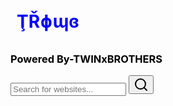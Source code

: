 <html lang="en">
<head>
    <meta charset="UTF-8">
    <meta name="viewport" content="width=device-width, initial-scale=1.0">
    <title>My Search Engine</title>
    <script src="https://cdn.tailwindcss.com"></script>
    <link href="https://fonts.googleapis.com/css2?family=Inter:wght@400;500;600;700&display=swap" rel="stylesheet">
    <style>
        body {
            font-family: 'Inter', sans-serif;
        }
        h1{
            color: blue;
            padding: 10px;
        }
        h3{
            color:black;
        }
    </style>
</head>
<h1><b>ŢŘɸɰɞ</b></h1>
<h3>Powered By-TWINxBROTHERS</h3>
<body class="bg-gray-100 flex flex-col items-center justify-start min-h-screen py-10">
    <div class="bg-white rounded-full shadow-md w-full max-w-md p-4 mb-8 flex items-center">
        <input
            type="text"
            id="searchBar"
            placeholder="Search for websites..."
            class="flex-grow focus:outline-none px-4"
        />
        <button id="searchButton" class="bg-blue-500 hover:bg-blue-600 text-white rounded-full p-2">
            <svg xmlns="http://www.w3.org/2000/svg" width="24" height="24" viewBox="0 0 24 24" fill="none" stroke="currentColor" stroke-width="2" stroke-linecap="round" stroke-linejoin="round" class="lucide lucide-search"><circle cx="11" cy="11" r="8"/><path d="m21 21-4.3-4.3"/></svg>
        </button>
    </div>

  <div id="resultsContainer" class="w-full max-w-md">
        </div>
  <script>
        const websiteData = [
            { name: "Google", url: "https://www.google.com", keywords: ["search", "google", "find", "information"] },
            { name: "YouTube", url: "https://www.youtube.com", keywords: ["videos", "youtube", "watch", "entertainment"] },
            { name: "Amazon", url: "https://www.amazon.com", keywords: ["shopping", "amazon", "buy", "products"] },
            { name: "Facebook", url: "https://www.facebook.com", keywords: ["social", "facebook", "connect", "friends"] },
            { name: "Wikipedia", url: "https://www.wikipedia.org", keywords: ["information", "wikipedia", "encyclopedia", "knowledge"] },
            { name: "Twitter", url: "https://www.twitter.com", keywords: ["social", "twitter", "news", "updates"] },
            { name: "Instagram", url: "https://www.instagram.com", keywords: ["social", "instagram", "photos", "videos"] },
            { name: "LinkedIn", url: "https://www.linkedin.com", keywords: ["professional", "linkedin", "jobs", "networking"] },
            { name: "Reddit", url: "https://www.reddit.com", keywords: ["social", "reddit", "forums", "community"] },
            { name: "Netflix", url: "https://www.netflix.com", keywords: ["streaming", "netflix", "movies", "tv shows"] },
            { name: "Microsoft", url: "https://www.microsoft.com", keywords: ["software", "microsoft", "windows", "office"] },
            { name: "Apple", url: "https://www.apple.com", keywords: ["technology", "apple", "iphone", "mac"] },
            { name: "Yahoo", url: "https://www.yahoo.com", keywords: ["news", "yahoo", "mail", "search"] },
            { name: "eBay", url: "https://www.ebay.com", keywords: ["shopping", "ebay", "buy", "sell"] },
            { name: "PayPal", url: "https://www.paypal.com", keywords: ["finance", "paypal", "money", "payments"] },
            { name: "CNN", url: "https://www.cnn.com", keywords: ["news", "cnn", "world", "breaking"] },
            { name: "BBC", url: "https://www.bbc.com", keywords: ["news", "bbc", "uk", "international"] },
            { name: "The New York Times", url: "https://www.nytimes.com", keywords: ["news", "nytimes", "usa", "world"] },
            { name: "The Washington Post", url: "https://www.washingtonpost.com", keywords: ["news", "washington post", "politics", "national"] },
            { name: "ESPN", url: "https://www.espn.com", keywords: ["sports", "espn", "scores", "news"] },
            { name: " சுகாதார அமைச்சகம்", url: "https://mohfw.gov.in/", keywords: ["Ministry of Health and Family Welfare", "Indian Health Ministry", "Covid-19", "Health"] },
            { name: "ISRO", url: "https://www.isro.gov.in/", keywords: ["Indian Space Research Organisation", "Space", "India", "Science"] },
            { name: "DRDO", url: "https://www.drdo.gov.in/", keywords: ["Defence Research and Development Organisation", "Military", "Research", "India"] },
            { name: "வருமான வரித் துறை", url: "https://www.incometax.gov.in/", keywords: ["Income Tax Department", "Tax", "India", "Finance"] },
            { name: "இந்திய ரயில்வே", url: "https://indianrailways.gov.in/", keywords: ["Indian Railways", "Railways", "Travel", "India"] },
            { name: "Aadhaar", url: "https://uidai.gov.in/", keywords: ["Aadhaar", "UIDAI", "India", "Identity"] },
            { name: "UGC", url: "https://www.ugc.ac.in/", keywords: ["University Grants Commission", "Education", "India", "Universities"] },
            { name: "AICTE", url: "https://www.aicte-india.org/", keywords: ["All India Council for Technical Education", "Engineering", "Technical Education", "India"] },
            { name: "NCERT", url: "https://ncert.nic.in/", keywords: ["National Council of Educational Research and Training", "Education", "Books", "India"] },
            { name: "CBSE", url: "https://www.cbse.gov.in/", keywords: ["Central Board of Secondary Education", "Education", "Schools", "India"] },
            { name: "ஜிமெயில்", url: "https://mail.google.com/", keywords: ["Gmail", "Email", "Google", "Communication"] },
            { name: "கூகிள் மேப்ஸ்", url: "https://www.google.com/maps", keywords: ["Google Maps", "Maps", "Navigation", "Travel"] },
            { name: "கூகிள் டிரைவ்", url: "https://www.google.com/drive/", keywords: ["Google Drive", "Storage", "Cloud", "Files"] },
            { name: "மைக்ரோசாஃப்ட் 365", url: "https://www.microsoft365.com/", keywords: ["Microsoft 365", "Office", "Word", "Excel"] },
             { name: "ஆப்பிள் ஐகிளவுட்", url: "https://www.icloud.com/", keywords: ["iCloud", "Apple", "Storage", "Cloud"] },
            { name: "டிராப்பாக்ஸ்", url: "https://www.dropbox.com/", keywords: ["Dropbox", "Storage", "Files", "Cloud"] },
            { name: "அடோப் கிரியேட்டிவ் கிளவுட்", url: "https://www.adobe.com/", keywords: ["Adobe Creative Cloud", "Photoshop", "Illustrator", "Design"] },
            { name: "பிளாக்ஸ்பாட்", url: "https://www.blogger.com/", keywords: ["Blogger", "Blog", "Publishing", "Writing"] },
            { name: "வேர்ட்பிரஸ்", url: "https://wordpress.com/", keywords: ["WordPress", "Blog", "Website", "Publishing"] },
            { name: "ஜூம்", url: "https://zoom.us/", keywords: ["Zoom", "Meetings", "Video Conference", "Communication"] },
            { name: "ஸ்கைப்", url: "https://www.skype.com/", keywords: ["Skype", "Communication", "Video Call", "Chat"] },
            { name: "மைக்ரோசாஃப்ட் டீம்ஸ்", url: "https://www.microsoft.com/en-in/microsoft-teams/group-chat-software", keywords: ["Microsoft Teams", "Collaboration", "Meetings", "Chat"] },
            { name: "ஸ்லாக்", url: "https://slack.com/", keywords: ["Slack", "Communication", "Team", "Collaboration"] },
            { name: "ட்ரீலோ", url: "https://trello.com/", keywords: ["Trello", "Project Management", "Kanban", "Productivity"] },
            { name: "அசானா", url: "https://asana.com/", keywords: ["Asana", "Project Management", "Tasks", "Collaboration"] },
            { name: "github", url: "https://github.com/", keywords: ["GitHub", "Code", "Version Control", "Development"] },
            { name: "ஸ்டாக் ஓவர்ஃப்ளோ", url: "https://stackoverflow.com/", keywords: ["Stack Overflow", "Programming", "Questions", "Answers"] },
            { name: "மோசிலா பயர்பாக்ஸ்", url: "https://www.mozilla.org/", keywords: ["Mozilla Firefox", "Browser", "Internet", "Web"] },
            { name: "சஃபாரி", url: "https://www.apple.com/safari/", keywords: ["Safari", "Browser", "Apple", "Web"] },
            { name: "ஒபேரா", url: "https://www.opera.com/", keywords: ["Opera", "Browser", "Internet", "Fast"] },
            { name: "விக்கிப்பீடியா", url: "https://en.wikipedia.org/wiki/Main_Page", keywords: ["Wikipedia", "Encyclopedia", "Information", "Knowledge"] },
            { name: "பிரிட்டானிக்கா", url: "https://www.britannica.com/", keywords: ["Britannica", "Encyclopedia", "Information", "Education"] },
            { name: "வெப்எம்டி", url: "https://www.webmd.com/", keywords: ["WebMD", "Health", "Medical", "Information"] },
            { name: "Mayo Clinic", url: "https://www.mayoclinic.org/", keywords: ["Mayo Clinic", "Health", "Medical", "Hospital"] },
            { name: "NIH", url: "https://www.nih.gov/", keywords: ["NIH", "National Institutes of Health", "Research", "Health"] },
            { name: "CDC", url: "https://www.cdc.gov/", keywords: ["CDC", "Centers for Disease Control", "Health", "Prevention"] },
            { name: "வெதர் சேனல்", url: "https://weather.com/", keywords: ["Weather Channel", "Weather", "Forecast", "Climate"] },
            { name: "AccuWeather", url: "https://www.accuweather.com/", keywords: ["AccuWeather", "Weather", "Forecast", "Temperature"] },
            { name: "Google News", url: "https://news.google.com/", keywords: ["Google News", "News", "Current Events", "World"] },
            { name: "ஏபிசி நியூஸ்", url: "https://abcnews.go.com/", keywords: ["ABC News", "News", "Politics", "US"] },
            { name: "சிபிஎஸ் நியூஸ்", url: "https://www.cbsnews.com/", keywords: ["CBS News", "News", "National", "World"] },
            { name: "பாக்ஸ் நியூஸ்", url: "https://www.foxnews.com/", keywords: ["Fox News", "News", "Politics", "Opinion"] },
            { name: "ராய்ட்டர்ஸ்", url: "https://www.reuters.com/", keywords: ["Reuters", "News", "International", "Business"] },
            { name: "அசோசியேட்டட் பிரஸ்", url: "https://apnews.com/", keywords: ["Associated Press", "AP", "News", "Global"] },
            { name: "பிபிசி ஸ்போர்ட்ஸ்", url: "https://www.bbc.com/sport", keywords: ["BBC Sports", "Sports", "Football", "Cricket"] },
            { name: "ESPN", url: "https://www.espn.com/", keywords: ["ESPN", "Sports", "Scores", "News"] },
            { name: "யாஹூ ஸ்போர்ட்ஸ்", url: "https://sports.yahoo.com/", keywords: ["Yahoo Sports", "Sports", "News", "Scores"] },
            { name: "என்.பி.ஏ.", url: "https://www.nba.com/", keywords: ["NBA", "Basketball", "Scores", "News"] },
            { name: "எம்.எல்.பி.", url: "https://www.mlb.com/", keywords: ["MLB", "Baseball", "Scores", "News"] },
            { name: "என்.எப்.எல்.", url: "https://www.nfl.com/", keywords: ["NFL", "Football", "Scores", "News"] },
            { name: "ஐ.எம்.டி.பி.", url: "https://www.imdb.com/", keywords: ["IMDb", "Movies", "Films", "Reviews"] },
            { name: "ராட்டன் டொமேட்டோஸ்", url: "https://www.rottentomatoes.com/", keywords: ["Rotten Tomatoes", "Movies", "Reviews", "Critics"] },
            { name: "மெடாகிரிடிக்", url: "https://www.metacritic.com/", keywords: ["Metacritic", "Movies", "Reviews", "Games"] },
            { name: "பாகஸ் ஆபிஸ் மோஜோ", url: "https://www.boxofficemojo.com/", keywords: ["Box Office Mojo", "Movies", "票房", "Industry"] },
            { name: "சவுண்ட் கிளவுட்", url: "https://soundcloud.com/", keywords: ["SoundCloud", "Music", "Audio", "Artists"] },
            { name: "ஸ்பாடிஃபை", url: "https://www.spotify.com/", keywords: ["Spotify", "Music", "Streaming", "Songs"] },
            { name: "Pandora", url: "https://www.pandora.com/", keywords: ["Pandora", "Music", "Radio", "Streaming"] },
            { name: "Apple Music", url: "https://www.apple.com/apple-music/", keywords: ["Apple Music", "Music", "Streaming", "Songs"] },
            { name: "அமேசான் மியூசிக்", url: "https://music.amazon.com/", keywords: ["Amazon Music", "Music", "Streaming", "Songs"] },
            { name: "Etsy", url: "https://www.etsy.com/", keywords: ["Etsy", "Shopping", "Handmade", "Crafts"] },
            { name: "Walmart", url: "https://www.walmart.com/", keywords: ["Walmart", "Shopping", "Retail", "Deals"] },
            { name: "Target", url: "https://www.target.com/", keywords: ["Target", "Shopping", "Retail", "Deals"] },
            { name: "Best Buy", url: "https://www.bestbuy.com/", keywords: ["Best Buy", "Electronics", "Shopping", "Tech"] },
            { name: "Home Depot", url: "https://www.homedepot.com/", keywords: ["Home Depot", "Home Improvement", "Shopping", "DIY"] },
            { name: "Lowes", url: "https://www.lowes.com/", keywords: ["Lowes", "Home Improvement", "Shopping", "DIY"] },
            { name: "வேஃபேர்", url: "https://www.wayfair.com/", keywords: ["Wayfair", "Furniture", "Home Decor", "Shopping"] },
            { name: "Overstock", url: "https://www.overstock.com/", keywords: ["Overstock", "Furniture", "Home Goods", "Shopping"] },
            { name: "சீயர்ஸ்", url: "https://www.sears.com/", keywords: ["Sears", "Shopping", "Appliances", "Tools"] },
            { name: "Kohl's", url: "https://www.kohls.com/", keywords: ["Kohl's", "Shopping", "Clothing", "Home Goods"] },
             { name: "ஸ்டார்பக்ஸ்", url: "https://www.starbucks.com/", keywords: ["Starbucks", "Coffee", "Drinks", "Food"] },
            { name: "மெக்டொனால்ட்ஸ்", url: "https://www.mcdonalds.com/", keywords: ["McDonald's", "Fast Food", "Burgers", "Fries"] },
            { name: "சப்வே", url: "https://www.subway.com/", keywords: ["Subway", "Sandwiches", "Fast Food", "Healthy"] },
            { name: "டொமினோஸ்", url: "https://www.dominos.com/", keywords: ["Dominos", "Pizza", "Delivery", "Food"] },
            { name: "பிஸ்ஸா ஹட்", url: "https://www.pizzahut.com/", keywords: ["Pizza Hut", "Pizza", "Delivery", "Food"] },
            { name: "சிக்கன் ஃபில் ஏ", url: "https://www.chick-fil-a.com/", keywords: ["Chick-fil-A", "Chicken", "Sandwiches", "Fast Food"] },
            { name: "பர்கர் கிங்", url: "https://www.bk.com/", keywords: ["Burger King", "Burgers", "Fast Food", "Fries"] },
            { name: "வெண்டிஸ்", url: "https://www.wendys.com/", keywords: ["Wendy's", "Burgers", "Fast Food", "Salads"] },
            { name: "டன்கின் டோனட்ஸ்", url: "https://www.dunkindonuts.com/", keywords: ["Dunkin' Donuts", "Coffee", "Donuts", "Breakfast"] },
            { name: "பாபா ஜான்ஸ்", url: "https://www.papajohns.com/", keywords: ["Papa John's", "Pizza", "Delivery", "Food"] },
            { name: "உபெர்", url: "https://www.uber.com/", keywords: ["Uber", "Ride Sharing", "Transportation", "Taxi"] },
            { name: "லிஃப்ட்", url: "https://www.lyft.com/", keywords: ["Lyft", "Ride Sharing", "Transportation", "Taxi"] },
            { name: "ஏர்பின்பி", url: "https://www.airbnb.com/", keywords: ["Airbnb", "Travel", "Vacation Rentals", "Lodging"] },
            { name: "Booking.com", url: "https://www.booking.com/", keywords: ["Booking.com", "Hotels", "Travel", "Reservations"] },
            { name: "Expedia", url: "https://www.expedia.com/", keywords: ["Expedia", "Travel", "Flights", "Hotels"] },
            { name: "Kayak", url: "https://www.kayak.com/", keywords: ["Kayak", "Travel", "Flights", "Hotels"] },
            { name: "Priceline", url: "https://www.priceline.com/", keywords: ["Priceline", "Travel", "Deals", "Hotels"] },
            { name: "TripAdvisor", url: "https://www.tripadvisor.com/", keywords: ["TripAdvisor", "Travel", "Reviews", "Hotels"] },
            { name: "ஹோட்டல்ஸ்.காம்", url: "https://www.hotels.com/", keywords: ["Hotels.com", "Hotels", "Reservations", "Travel"] },
            { name: "Vrbo", url: "https://www.vrbo.com/", keywords: ["Vrbo", "Vacation Rentals", "Travel", "Lodging"] },
            { name: "ஸோஹோ", url: "https://www.zoho.com/", keywords: ["Zoho", "CRM", "Business", "Software"] },
            { name: "Salesforce", url: "https://www.salesforce.com/", keywords: ["Salesforce", "CRM", "Sales", "Business"] },
            { name: "HubSpot", url: "https://www.hubspot.com/", keywords: ["HubSpot", "Marketing", "CRM", "Sales"] },
            { name: "Oracle", url: "https://www.oracle.com/", keywords: ["Oracle", "Database", "Software", "Enterprise"] },
            { name: "SAP", url: "https://www.sap.com/", keywords: ["SAP", "Enterprise", "Software", "Business"] },
            { name: "Workday", url: "https://www.workday.com/", keywords: ["Workday", "HR", "Finance", "Software"] },
            { name: "ServiceNow", url: "https://www.servicenow.com/", keywords: ["ServiceNow", "IT Management", "Software", "Enterprise"] },
            { name: "Intuit", url: "https://www.intuit.com/", keywords: ["Intuit", "QuickBooks", "TurboTax", "Finance"] },
            { name: "Xero", url: "https://www.xero.com/", keywords: ["Xero", "Accounting", "Small Business", "Finance"] },
            { name: "Square", url: "https://squareup.com/", keywords: ["Square", "Payments", "POS", "Small Business"] },
            { name: "Canva", url: "https://www.canva.com/", keywords: ["Canva", "Design", "Graphics", "Templates"] },
            { name: "Figma", url: "https://www.figma.com/", keywords: ["Figma", "Design", "Collaboration", "UI"] },
            { name: "Sketch", url: "https://www.sketch.com/", keywords: ["Sketch", "Design", "UI", "Mac"] },
            { name: "Adobe XD", url: "https://www.adobe.com/products/xd.html", keywords: ["Adobe XD", "Design", "UI", "Prototyping"] },
            { name: "CorelDRAW", url: "https://www.coreldraw.com/", keywords: ["CorelDRAW", "Design", "Graphics", "Vector"] },
            { name: "ஜிம்ப்", url: "https://www.gimp.org/", keywords: ["GIMP", "Image Editing", "Free", "Open Source"] },
            { name: "Inkscape", url: "https://inkscape.org/", keywords: ["Inkscape", "Vector Graphics", "Free", "Open Source"] },
            { name: "Blender", url: "https://www.blender.org/", keywords: ["Blender", "3D", "Modeling", "Animation"] },
            { name: "AutoCAD", url: "https://www.autodesk.com/products/autocad/", keywords: ["AutoCAD", "CAD", "Design", "Engineering"] },
            { name: "SolidWorks", url: "https://www.solidworks.com/", keywords: ["SolidWorks", "3D CAD", "Engineering", "Design"] },
            { name: "Unity", url: "https://unity.com/", keywords: ["Unity", "Game Development", "3D", "Engine"] },
            { name: "Unreal Engine", url: "https://www.unrealengine.com/", keywords: ["Unreal Engine", "Game Development", "3D", "Engine"] },
            { name: "Maya", url: "https://www.autodesk.com/products/maya/", keywords: ["Maya", "3D", "Animation", "Modeling"] },
            { name: "3ds Max", url: "https://www.autodesk.com/products/3ds-max/", keywords: ["3ds Max", "3D", "Modeling", "Animation"] },
            { name: "Final Cut Pro", url: "https://www.apple.com/final-cut-pro/", keywords: ["Final Cut Pro", "Video Editing", "Apple", "Software"] },
            { name: "Adobe Premiere Pro", url: "https://www.adobe.com/products/premiere.html", keywords: ["Adobe Premiere Pro", "Video Editing", "Professional", "Software"] },
            { name: "Avid Media Composer", url: "https://www.avid.com/products/media-composer", keywords: ["Avid Media Composer", "Video Editing", "Film", "Television"] },
            { name: "DaVinci Resolve", url: "https://www.blackmagicdesign.com/products/davinciresolve/", keywords: ["DaVinci Resolve", "Video Editing", "Color Grading", "Post Production"] },
            { name: "iMovie", url: "https://www.apple.com/imovie/", keywords: ["iMovie", "Video Editing", "Apple", "Home"] },
            { name: "Audacity", url: "https://www.audacityteam.org/", keywords: ["Audacity", "Audio Editing", "Free", "Open Source"] },
            { name: "Ableton Live", url: "https://www.ableton.com/", keywords: ["Ableton Live", "Music Production", "DAW", "Audio"] },
            { name: "FL Studio", url: "https://www.image-line.com/", keywords: ["FL Studio", "Music Production", "DAW", "Beatmaking"] },
            { name: "Logic Pro", url: "https://www.apple.com/logic-pro/", keywords: ["Logic Pro", "Music Production", "DAW", "Apple"] },
             { name: "Pro Tools", url: "https://www.avid.com/products/pro-tools", keywords: ["Pro Tools", "Audio", "Recording", "Mixing"] },
            { name: "Python", url: "https://www.python.org/", keywords: ["Python", "Programming", "Language", "Coding"] },
            { name: "Java", url: "https://www.java.com/", keywords: ["Java", "Programming", "Language", "Software"] },
            { name: "JavaScript", url: "https://www.javascript.com/", keywords: ["JavaScript", "Programming", "Web Development", "Frontend"] },
            { name: "C++", url: "https://isocpp.org/", keywords: ["C++", "Programming", "Language", "Systems"] },
            { name: "C#", url: "https://dotnet.microsoft.com/en-us/languages/csharp", keywords: ["C#", "Programming", "Microsoft", "Game Development"] },
            { name: "Ruby", url: "https://www.ruby-lang.org/", keywords: ["Ruby", "Programming", "Web Development", "Rails"] },
            { name: "PHP", url: "https://www.php.net/", keywords: ["PHP", "Programming", "Web Development", "Server Side"] },
            { name: "Swift", url: "https://developer.apple.com/swift/", keywords: ["Swift", "Programming", "Apple", "iOS Development"] },
            { name: "Kotlin", url: "https://kotlinlang.org/", keywords: ["Kotlin", "Programming", "Android Development", "Google"] },
            { name: "Go", url: "https://go.dev/", keywords: ["Go", "Programming", "Google", "Systems"] },
            { name: "Rust", url: "https://www.rust-lang.org/", keywords: ["Rust", "Programming", "Systems", "Memory Safety"] },
            { name: "TypeScript", url: "https://www.typescriptlang.org/", keywords: ["TypeScript", "Programming", "JavaScript", "Frontend"] },
            { name: "SQL", url: "https://www.iso.org/standard/63555.html", keywords: ["SQL", "Database", "Querying", "Data"] },
            { name: "Perl", url: "https://www.perl.org/", keywords: ["Perl", "Programming", "Scripting", "System Administration"] },
            { name: "R", url: "https://www.r-project.org/", keywords: ["R", "Statistics", "Data Analysis", "Programming"] },
            { name: "Matlab", url: "https://www.mathworks.com/products/matlab.html", keywords: ["Matlab", "Mathematics", "Engineering", "Programming"] },
            { name: "Assembly", url: "https://www.assemblylanguage.com/", keywords: ["Assembly", "Programming", "Low-Level", "Hardware"] },
            { name: "Scala", url: "https://www.scala-lang.org/", keywords: ["Scala", "Programming", "JVM", "Functional"] },
            { name: "Haskell", url: "https://www.haskell.org/", keywords: ["Haskell", "Programming", "Functional", "Purity"] },
            { name: "Julia", url: "https://julialang.org/", keywords: ["Julia", "Programming", "Scientific Computing", "High-Performance"] },
            { name: "Dart", url: "https://dart.dev/", keywords: ["Dart", "Programming", "Flutter", "Mobile Development"] },
            { name: "PHPMyAdmin", url: "https://www.phpmyadmin.net/", keywords: ["PHPMyAdmin", "Database", "MySQL", "Admin"] },
            { name: "Apache", url: "https://httpd.apache.org/", keywords: ["Apache", "Web Server", "Server", "HTTP"] },
            { name: "Nginx", url: "https://www.nginx.com/", keywords: ["Nginx", "Web Server", "Reverse Proxy", "Load Balancing"] },
            { name: "Docker", url: "https://www.docker.com/", keywords: ["Docker", "Containers", "DevOps", "Deployment"] },
            { name: "Kubernetes", url: "https://kubernetes.io/", keywords: ["Kubernetes", "Containers", "Orchestration", "Cloud"] },
            { name: "AWS", url: "https://aws.amazon.com/", keywords: ["AWS", "Cloud", "Amazon Web Services", "Computing"] },
            { name: "Azure", url: "https://azure.microsoft.com/", keywords: ["Azure", "Cloud", "Microsoft", "Computing"] },
            { name: "Google Cloud", url: "https://cloud.google.com/", keywords: ["Google Cloud", "Cloud", "GCP", "Computing"] },
            { name: "Heroku", url: "https://www.heroku.com/", keywords: ["Heroku", "Cloud", "Platform as a Service", "PaaS"] },
            { name: "DigitalOcean", url: "https://www.digitalocean.com/", keywords: ["DigitalOcean", "Cloud", "VPS", "Developers"] },
            { name: "Linode", url: "https://www.linode.com/", keywords: ["Linode", "Cloud", "VPS", "Servers"] },
            { name: "Vercel", url: "https://vercel.com/", keywords: ["Vercel", "Frontend", "Deployment", "Next.js"] },
            { name: "Netlify", url: "https://www.netlify.com/", keywords: ["Netlify", "Frontend", "Deployment", "Jamstack"] },
            { name: "Cloudflare", url: "https://www.cloudflare.com/", keywords: ["Cloudflare", "CDN", "Security", "DNS"] },
            { name: "Akamai", url: "https://www.akamai.com/", keywords: ["Akamai", "CDN", "Security", "Performance"] },
            { name: "Fastly", url: "https://www.fastly.com/", keywords: ["Fastly", "CDN", "Cloud", "Edge"] },
            { name: "Firebase", url: "https://firebase.google.com/", keywords: ["Firebase", "Backend", "Mobile", "Google"] },
            { name: "MongoDB", url: "https://www.mongodb.com/", keywords: ["MongoDB", "Database", "NoSQL", "Document"] },
            { name: "PostgreSQL", url: "https://www.postgresql.org/", keywords: ["PostgreSQL", "Database", "SQL", "Open Source"] },
            { name: "MySQL", url: "https://www.mysql.com/", keywords: ["MySQL", "Database", "SQL", "Open Source"] },
            { name: "Redis", url: "https://redis.io/", keywords: ["Redis", "Cache", "Database", "NoSQL"] },
            { name: "Elasticsearch", url: "https://www.elastic.co/", keywords: ["Elasticsearch", "Search", "Analytics", "Data"] },
            { name: "Kafka", url: "https://kafka.apache.org/", keywords: ["Kafka", "Streaming", "Data", "Messaging"] },
            { name: "RabbitMQ", url: "https://www.rabbitmq.com/", keywords: ["RabbitMQ", "Messaging", "Queue", "Broker"] },
            { name: "Jenkins", url: "https://www.jenkins.io/", keywords: ["Jenkins", "CI/CD", "Automation", "DevOps"] },
            { name: "GitLab", url: "https://about.gitlab.com/", keywords: ["GitLab", "DevOps", "Repository", "CI/CD"] },
            { name: "Travis CI", url: "https://www.travis-ci.com/", keywords: ["Travis CI", "CI/CD", "Testing", "Automation"] },
            { name: "CircleCI", url: "https://circleci.com/", keywords: ["CircleCI", "CI/CD", "Automation", "DevOps"] },
            { name: "Jira", url: "https://www.atlassian.com/software/jira", keywords: ["Jira", "Project Management", "Agile", "Tickets"] },
            { name: "Confluence", url: "https://www.atlassian.com/software/confluence", keywords: ["Confluence", "Collaboration", "Documentation", "Wiki"] },
            { name: "Bitbucket", url: "https://bitbucket.org/", keywords: ["Bitbucket", "Repository", "Git", "Code"] },
            { name: "SVN", url: "https://subversion.apache.org/", keywords: ["SVN", "Version Control", "Repository", "Code"] },
            { name: "Selenium", url: "https://www.selenium.dev/", keywords: ["Selenium", "Testing", "Automation", "Web"] },
            { name: "JUnit", url: "https://junit.org/", keywords: ["JUnit", "Testing", "Java", "Unit"] },
            { name: "TestNG", url: "https://testng.org/", keywords: ["TestNG", "Testing", "Java", "Framework"] },
            { name: "Mockito", url: "https://site.mockito.org/", keywords: ["Mockito", "Testing", "Java", "Mocking"] },
            { name: "Spring", url: "https://spring.io/", keywords: ["Spring", "Java", "Framework", "Development"] },
            { name: "Django", url: "https://www.djangoproject.com/", keywords: ["Django", "Python", "Framework", "Web Development"] },
            { name: "Flask", url: "https://flask.palletsprojects.com/", keywords: ["Flask", "Python", "Framework", "Web Development"] },
            { name: "Ruby on Rails", url: "https://rubyonrails.org/", keywords: ["Ruby on Rails", "Ruby", "Framework", "Web Development"] },
            { name: "Laravel", url: "https://laravel.com/", keywords: ["Laravel", "PHP", "Framework", "Web Development"] },
            { name: "ASP.NET", url: "https://dotnet.microsoft.com/en-us/apps/aspnet", keywords: ["ASP.NET", "C#", "Microsoft", "Web Development"] },
            { name: "Node.js", url: "https://nodejs.org/", keywords: ["Node.js", "JavaScript", "Server-side", "Runtime"] },
            { name: "React", url: "https://react.dev/", keywords: ["React", "JavaScript", "Frontend", "UI"] },
            { name: "Angular", url: "https://angular.io/", keywords: ["Angular", "JavaScript", "Frontend", "Framework"] },
            { name: "Vue.js", url: "https://vuejs.org/", keywords: ["Vue.js", "JavaScript", "Frontend", "UI"] },
            { name: "jQuery", url: "https://jquery.com/", keywords: ["jQuery", "JavaScript", "Library", "DOM"] },
            { name: "Bootstrap", url: "https://getbootstrap.com/", keywords: ["Bootstrap", "CSS", "Framework", "UI"] },
            { name: "Tailwind CSS", url: "https://tailwindcss.com/", keywords: ["Tailwind CSS", "CSS", "Framework", "Styling"] },
            { name: "Sass", url: "https://sass-lang.com/", keywords: ["Sass", "CSS", "Preprocessor", "Styles"] },
            { name: "Less", url: "http://lesscss.org/", keywords: ["Less", "CSS", "Preprocessor", "Styles"] },
            { name: "Material UI", url: "https://mui.com/", keywords: ["Material UI", "React", "UI", "Components"] },
            { name: "Ant Design", url: "https://ant.design/", keywords: ["Ant Design", "React", "UI", "Components"] },
            { name: "Chakra UI", url: "https://chakra-ui.com/", keywords: ["Chakra UI", "React", "UI", "Components"] },
            { name: "Redux", url: "https://redux.js.org/", keywords: ["Redux", "State Management", "JavaScript", "React"] },
            { name: "GraphQL", url: "https://graphql.org/", keywords: ["GraphQL", "API", "Query Language", "Data"] },
            { name: "REST", url: "https://restfulapi.net/", keywords: ["REST", "API", "Web Services", "HTTP"] },
            { name: "Swagger", url: "https://swagger.io/", keywords: ["Swagger", "API", "Documentation", "Tools"] },
            { name: "Postman", url: "https://www.postman.com/", keywords: ["Postman", "API", "Testing", "Development"] },
            { name: "Insomnia", url: "https://insomnia.rest/", keywords: ["Insomnia", "API", "Testing", "Client"] },
            { name: "WebSockets", url: "https://www.websocket.org/", keywords: ["WebSockets", "Real-time", "Communication", "Protocol"] },
            { name: "Socket.IO", url: "https://socket.io/", keywords: ["Socket.IO", "Real-time", "Communication", "Library"] },
            { name: "WebRTC", url: "https://webrtc.org/", keywords: ["WebRTC", "Real-time", "Communication", "Video"] },
            { name: "Zoom", url: "https://zoom.us/", keywords: ["Zoom", "Video Conferencing", "Meetings", "Communication"] },
            { name: "Microsoft Teams", url: "https://www.microsoft.com/en-in/microsoft-teams/group-chat-software", keywords: ["Microsoft Teams", "Collaboration", "Chat", "Meetings"] },
            { name: "Slack", url: "https://slack.com/", keywords: ["Slack", "Communication", "Team", "Chat"] },
            { name: "Discord", url: "https://discord.com/", keywords: ["Discord", "Communication", "Community", "Chat"] },
            { name: "Twilio", url: "https://www.twilio.com/", keywords: ["Twilio", "Communication", "API", "SMS"] },
            { name: "SendGrid", url: "https://sendgrid.com/", keywords: ["SendGrid", "Email", "API", "Delivery"] },
            { name: "Mailchimp", url: "https://mailchimp.com/", keywords: ["Mailchimp", "Email Marketing", "Campaigns", "Newsletter"] },
            { name: "Constant Contact", url: "https://www.constantcontact.com/", keywords: ["Constant Contact", "Email Marketing", "Tools", "Business"] },
            { name: "AWeber", url: "https://www.aweber.com/", keywords: ["AWeber", "Email Marketing", "Automation", "List"] },
            { name: "Stripe", url: "https://stripe.com/", keywords: ["Stripe", "Payments", "Online", "Transactions"] },
            { name: "PayPal", url: "https://www.paypal.com/", keywords: ["PayPal", "Payments", "Online", "Money"] },
            { name: "Square", url: "https://squareup.com/", keywords: ["Square", "Payments", "POS", "Business"] },
            { name: "Braintree", url: "https://www.braintreepayments.com/", keywords: ["Braintree", "Payments", "PayPal", "Developers"] },
            { name: "Authorize.Net", url: "https://www.authorize.net/", keywords: ["Authorize.Net", "Payments", "Visa", "Mastercard"] },
            { name: "Google Analytics", url: "https://analytics.google.com/", keywords: ["Google Analytics", "Analytics", "Tracking", "Data"] },
            { name: "Adobe Analytics", url: "https://www.adobe.com/analytics/adobe-analytics.html", keywords: ["Adobe Analytics", "Analytics", "Marketing", "Data"] },
            { name: "Mixpanel", url: "https://mixpanel.com/", keywords: ["Mixpanel", "Analytics", "Product", "Data"] },
            { name: "Kissmetrics", url: "https://www.kissmetrics.com/", keywords: ["Kissmetrics", "Analytics", "Behavioral", "Data"] },
            { name: "Matomo", url: "https://matomo.org/", keywords: ["Matomo", "Analytics", "Open Source", "Privacy"] },
            { name: "Hotjar", url: "https://www.hotjar.com/", keywords: ["Hotjar", "Analytics", "UX", "Behavior"] },
            { name: "Crazy Egg", url: "https://www.crazyegg.com/", keywords: ["Crazy Egg", "Analytics", "Heatmaps", "UX"] },
            { name: "Optimizely", url: "https://www.optimizely.com/", keywords: ["Optimizely", "Testing", "AB Testing", "Experimentation"] },
            { name: "VWO", url: "https://vwo.com/", keywords: ["VWO", "Testing", "AB Testing", "Optimization"] },
            { name: "Google Optimize", url: "https://optimize.google.com/", keywords: ["Google Optimize", "Testing", "AB Testing", "Personalization"] },
            { name: "SEMrush", url: "https://www.semrush.com/", keywords: ["SEMrush", "SEO", "Marketing", "Analytics"] },
            { name: "Ahrefs", url: "https://ahrefs.com/", keywords: ["Ahrefs", "SEO", "Tools", "Backlinks"] },
            { name: "Moz", url: "https://moz.com/", keywords: ["Moz", "SEO", "Software", "Tools"] },
            { name: "Yoast SEO", url: "https://yoast.com/", keywords: ["Yoast SEO", "WordPress", "Plugin", "SEO"] },
            { name: "Rank Math", url: "https://rankmath.com/", keywords: ["Rank Math", "WordPress", "Plugin", "SEO"] },
            { name: "Screaming Frog", url: "https://www.screamingfrog.co.uk/", keywords: ["Screaming Frog", "SEO", "Crawler", "Website"] },
            { name: "GTmetrix", url: "https://gtmetrix.com/", keywords: ["GTmetrix", "Performance", "Website", "Speed"] },
            { name: "PageSpeed Insights", url: "https://developers.google.com/speed/pagespeed/insights/", keywords: ["PageSpeed Insights", "Performance", "Website", "Google"] },
            { name: "WebPageTest", url: "https://www.webpagetest.org/", keywords: ["WebPageTest", "Performance", "Website", "Testing"] },
            { name: "Lighthouse", url: "https://developer.chrome.com/docs/lighthouse/", keywords: ["Lighthouse", "Performance", "Accessibility", "Chrome"] },
            { name: "New Relic", url: "https://newrelic.com/", keywords: ["New Relic", "Monitoring", "Performance", "APM"] },
            { name: "Datadog", url: "https://www.datadoghq.com/", keywords: ["Datadog", "Monitoring", "Metrics", "Logging"] },
            { name: "Splunk", url: "https://www.splunk.com/", keywords: ["Splunk", "Logging", "Security", "Data"] },
            { name: "ELK Stack", url: "https://www.elastic.co/elastic-stack/", keywords: ["ELK Stack", "Logging", "Search", "Analytics"] },
            { name: "Sentry", url: "https://sentry.io/", keywords: ["Sentry", "Error Tracking", "Monitoring", "Development"] },
            { name: "Raygun", url: "https://raygun.com/", keywords: ["Raygun", "Error Tracking", "Performance", "Monitoring"] },
            { name: "LogRocket", url: "https://logrocket.com/", keywords: ["LogRocket", "Session Replay", "Monitoring", "Frontend"] },
            { name: "FullStory", url: "https://www.fullstory.com/", keywords: ["FullStory", "Session Replay", "Analytics", "UX"] },
            { name: "Heap", url: "https://heap.io/", keywords: ["Heap", "Analytics", "Product", "Data"] },
            { name: "Amplitude", url: "https://amplitude.com/", keywords: ["Amplitude", "Analytics", "Mobile", "Product"] },
            { name: "Pendo", url: "https://www.pendo.io/", keywords: ["Pendo", "Product Experience", "Analytics", "Engagement"] },
            { name: "Intercom", url: "https://www.intercom.com/", keywords: ["Intercom", "Customer Communication", "Chat", "Support"] },
            { name: "Zendesk", url: "https://www.zendesk.com/", keywords: ["Zendesk", "Customer Service", "Support", "Tickets"] },
            { name: "Salesforce Service Cloud", url: "https://www.salesforce.com/in/service-cloud/", keywords: ["Salesforce Service Cloud", "CRM", "Customer Service", "Support"] },
            { name: "Freshdesk", url: "https://www.freshworks.com/freshdesk/", keywords: ["Freshdesk", "Customer Service", "Support", "Helpdesk"] },
            { name: "HubSpot Service Hub", url: "https://www.hubspot.com/products/service", keywords: ["HubSpot Service Hub", "Customer Service", "Support", "CRM"] },
            { name: "LiveChat", url: "https://www.livechat.com/", keywords: ["LiveChat", "Customer Service", "Chat", "Support"] },
            { name: "Tawk.to", url: "https://www.tawk.to/", keywords: ["Tawk.to", "Customer Service", "Chat", "Free"] },
            { name: "Crisp", url: "https://crisp.chat/", keywords: ["Crisp", "Customer Service", "Chat", "Marketing"] },
            { name: "Olark", url: "https://www.olark.com/", keywords: ["Olark", "Customer Service", "Chat", "Sales"] },
            { name: "SnapEngage", url: "https://snapengage.com/", keywords: ["SnapEngage", "Customer Service", "Chat", "Proactive"] },
            { name: "WhatsApp", url: "https://www.whatsapp.com/", keywords: ["WhatsApp", "Messaging", "Chat", "Social"] },
            { name: "Facebook Messenger", url: "https://www.messenger.com/", keywords: ["Facebook Messenger", "Messaging", "Chat", "Social"] },
            { name: "WeChat", url: "https://www.wechat.com/", keywords: ["WeChat", "Messaging", "Social", "China"] },
            { name: "Telegram", url: "https://telegram.org/", keywords: ["Telegram", "Messaging", "Chat", "Secure"] },
            { name: "Signal", url: "https://signal.org/", keywords: ["Signal", "Messaging", "Privacy", "Secure"] },
            { name: "Line", url: "https://line.me/en/", keywords: ["Line", "Messaging", "Social", "Asia"] },
            { name: "Viber", url: "https://www.viber.com/", keywords: ["Viber", "Messaging", "Call", "International"] },
            { name: "KakaoTalk", url: "https://kakao.com/", keywords: ["KakaoTalk", "Messaging", "Social", "Korea"] },
            { name: "Skype", url: "https://www.skype.com/", keywords: ["Skype", "Video Call", "Chat", "Communication"] },
            { name: "FaceTime", url: "https://www.apple.com/facetime/", keywords: ["FaceTime", "Video Call", "Apple", "Communication"] },
            { name: "LinkedIn Learning", url: "https://www.linkedin.com/learning/", keywords: ["LinkedIn Learning", "Education", "Courses", "Professional"] },
            { name: "Coursera", url: "https://www.coursera.org/", keywords: ["Coursera", "Education", "Courses", "Online"] },
            { name: "edX", url: "https://www.edx.org/", keywords: ["edX", "Education", "Courses", "University"] },
            { name: "Udacity", url: "https://www.udacity.com/", keywords: ["Udacity", "Education", "Nanodegree", "Tech"] },
            { name: "Udemy", url: "https://www.udemy.com/", keywords: ["Udemy", "Education", "Courses", "Online"] },
            { name: "Khan Academy", url: "https://www.khanacademy.org/", keywords: ["Khan Academy", "Education", "Free", "Learning"] },
            { name: "Skillshare", url: "https://www.skillshare.com/", keywords: ["Skillshare", "Education", "Creative", "Classes"] },
            { name: "MasterClass", url: "https://www.masterclass.com/", keywords: ["MasterClass", "Education", "Celebrity", "Classes"] },
            { name: "Teachable", url: "https://teachable.com/", keywords: ["Teachable", "Education", "Online Courses", "Platform"] },
            { name: "Thinkific", url: "https://www.thinkific.com/", keywords: ["Thinkific", "Education", "Online Courses", "Platform"] },
            { name: "WordPress.org", url: "https://wordpress.org/", keywords: ["WordPress", "CMS", "Blog", "Website"] },
            { name: "Joomla", url: "https://www.joomla.org/", keywords: ["Joomla", "CMS", "Website", "Open Source"] },
            { name: "Drupal", url: "https://www.drupal.org/", keywords: ["Drupal", "CMS", "Website", "Development"] },
            { name: "Wix", url: "https://www.wix.com/", keywords: ["Wix", "Website Builder", "Drag and Drop", "Hosting"] },
            { name: "Squarespace", url: "https://www.squarespace.com/", keywords: ["Squarespace", "Website Builder", "Design", "E-commerce"] },
            { name: "Shopify", url: "https://www.shopify.com/", keywords: ["Shopify", "E-commerce", "Online Store", "Business"] },
            { name: "BigCommerce", url: "https://www.bigcommerce.com/", keywords: ["BigCommerce", "E-commerce", "Online Store", "Platform"] },
            { name: "Magento", url: "https://magento.com/", keywords: ["Magento", "E-commerce", "Open Source", "Adobe"] },
            { name: "WooCommerce", url: "https://woocommerce.com/", keywords: ["WooCommerce", "E-commerce", "WordPress", "Plugin"] },
            { name: "PrestaShop", url: "https://www.prestashop.com/", keywords: ["PrestaShop", "E-commerce", "Open Source", "Platform"] },
            { name: "ZoomInfo", url: "https://www.zoominfo.com/", keywords: ["ZoomInfo", "Business", "Information", "Sales"] },
            { name: "Crunchbase", url: "https://www.crunchbase.com/", keywords: ["Crunchbase", "Startups", "Investors", "Business"] },
            { name: "Owler", url: "https://www.owler.com/", keywords: ["Owler", "Business", "Intelligence", "Competition"] },
            { name: "D&B Hoovers", url: "https://www.dnb.com/business-directory/hoovers.html", keywords: ["D&B Hoovers", "Business", "Data", "Sales"] },
            { name: "SimilarWeb", url: "https://www.similarweb.com/", keywords: ["SimilarWeb", "Website", "Analytics", "Competition"] },
            { name: "Built With", url: "https://builtwith.com/", keywords: ["Built With", "Technology", "Websites", "Tools"] },
            { name: "SpyFu", url: "https://www.spyfu.com/", keywords: ["SpyFu", "SEO", "Keywords", "Competition"] },
            { name: "Alexa", url: "https://www.alexa.com/", keywords: ["Alexa", "Website Ranking", "SEO", "Amazon"] },
             { name: "SEMrush", url: "https://www.semrush.com/", keywords: ["SEMrush", "SEO", "Marketing", "Research"] },
            { name: "Glassdoor", url: "https://www.glassdoor.com/", keywords: ["Glassdoor", "Jobs", "Reviews", "Salaries"] },
            { name: "Indeed", url: "https://www.indeed.com/", keywords: ["Indeed", "Jobs", "Search", "Careers"] },
            { name: "LinkedIn", url: "https://www.linkedin.com/", keywords: ["LinkedIn", "Jobs", "Networking", "Professional"] },
            { name: "Monster", url: "https://www.monster.com/", keywords: ["Monster", "Jobs", "Search", "Careers"] },
            { name: "CareerBuilder", url: "https://www.careerbuilder.com/", keywords: ["CareerBuilder", "Jobs", "Search", "Careers"] },
            { name: "ZipRecruiter", url: "https://www.ziprecruiter.com/", keywords: ["ZipRecruiter", "Jobs", "Search", "Hiring"] },
            { name: "SimplyHired", url: "https://www.simplyhired.com/", keywords: ["SimplyHired", "Jobs", "Search", "Careers"] },
            { name: "Google Jobs", url: "https://www.google.com/search?q=google+jobs", keywords: ["Google Jobs", "Jobs", "Search", "Careers"] },
            { name: "AngelList", url: "https://angel.co/", keywords: ["AngelList", "Startups", "Jobs", "Investors"] },
            { name: "Dice", url: "https://www.dice.com/", keywords: ["Dice", "Tech Jobs", "Careers", "Developers"] },
            { name: "Zillow", url: "https://www.zillow.com/", keywords: ["Zillow", "Real Estate", "Homes For Sale", "Rentals"] },
            { name: "Redfin", url: "https://www.redfin.com/", keywords: ["Redfin", "Real Estate", "Homes For Sale", "Agents"] },
            { name: "Realtor.com", url: "https://www.realtor.com/", keywords: ["Realtor.com", "Real Estate", "Homes For Sale", "Find an Agent"] },
            { name: "Trulia", url: "https://www.trulia.com/", keywords: ["Trulia", "Real Estate", "Homes For Sale", "Neighborhoods"] },
            { name: "Apartments.com", url: "https://www.apartments.com/", keywords: ["Apartments.com", "Apartments", "Rentals", "Housing"] },
            { name: "Rent.com", url: "https://www.rent.com/", keywords: ["Rent.com", "Apartments", "Rentals", "Housing"] },
            { name: "Zumper", url: "https://www.zumper.com/", keywords: ["Zumper", "Apartments", "Rentals", "Housing"] },
            { name: "HotPads", url: "https://hotpads.com/", keywords: ["HotPads", "Apartments", "Rentals", "Housing"] },
             { name: "LoopNet", url: "https://www.loopnet.com/", keywords: ["LoopNet", "Commercial Real Estate", "For Sale", "Lease"] },
            { name: "CoStar", url: "https://www.costar.com/", keywords: ["CoStar", "Commercial Real Estate", "Data", "Analytics"] },

   ];

  function searchWebsites(query) {
            const resultsContainer = document.getElementById("resultsContainer");
            resultsContainer.innerHTML = ""; // Clear previous results
    if (!query) {
                resultsContainer.innerHTML = "<p class='text-gray-500 text-center'>Please enter a search query.</p>";
                return;
            }
    const matchingWebsites = websiteData.filter(website => {
                const queryLower = query.toLowerCase();
                return (
                    website.name.toLowerCase().includes(queryLower) ||
                    website.keywords.some(keyword => keyword.toLowerCase().includes(queryLower))
                );
            });

  if (matchingWebsites.length === 0) {
                resultsContainer.innerHTML = "<p class='text-gray-500 text-center'>No matching websites found.</p>";
            } else {
                const resultsHTML = matchingWebsites.map(website => `
  <div class="bg-white rounded-lg shadow-md p-4 mb-4">
                        <h2 class="text-lg font-semibold text-blue-600 hover:underline">
                            <a href="${website.url}" target="_blank">${website.name}</a>
                        </h2>
                        <p class="text-gray-700">${website.url}</p>
                    </div>
                `).join("");
                resultsContainer.innerHTML = resultsHTML;
            }
        }

  document.getElementById("searchButton").addEventListener("click", () => {
            const query = document.getElementById("searchBar").value;
            searchWebsites(query);
        });

  document.getElementById("searchBar").addEventListener("keypress", (event) => {
            if (event.key === "Enter") {
                const query = document.getElementById("searchBar").value;
                searchWebsites(query);
            }
           // Import the functions you need from the SDKs you need
import { initializeApp } from "firebase/app";
// TODO: Add SDKs for Firebase products that you want to use
// https://firebase.google.com/docs/web/setup#available-libraries

// Your web app's Firebase configuration
const firebaseConfig = {
  apiKey: "AIzaSyChRXmoyYliaaHNzv52CC-PAj6VT7OP-do",
  authDomain: "drfebh5n.firebaseapp.com",
  projectId: "drfebh5n",
  storageBucket: "drfebh5n.firebasestorage.app",
  messagingSenderId: "829151375812",
  appId: "1:829151375812:web:0f354dbbfee4211b2ab491"
};

// Initialize Firebase
const app = initializeApp(firebaseConfig);
"site": "undefined",
        });
    </script>
</body>
</html>
